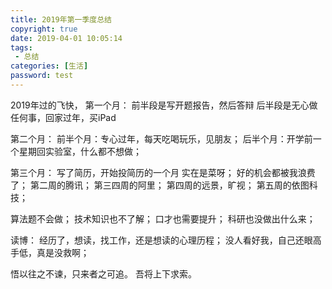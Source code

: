 ```yaml
---
title: 2019年第一季度总结
copyright: true
date: 2019-04-01 10:05:14
tags: 
 - 总结
categories: [生活]
password: test
---
```


2019年过的飞快，
第一个月：
前半段是写开题报告，然后答辩
后半段是无心做任何事，回家过年，买iPad

第二个月：
前半个月：专心过年，每天吃喝玩乐，见朋友；
后半个月：开学前一个星期回实验室，什么都不想做；

第三个月：
写了简历，开始投简历的一个月
实在是菜呀；
好的机会都被我浪费了；
第二周的腾讯；
第三四周的阿里；
第四周的远景，旷视；
第五周的依图科技；

算法题不会做；
技术知识也不了解；
口才也需要提升；
科研也没做出什么来；

读博：
经历了，想读，找工作，还是想读的心理历程；
没人看好我，自己还眼高手低，真是没救啊；

悟以往之不谏，只来者之可追。
吾将上下求索。